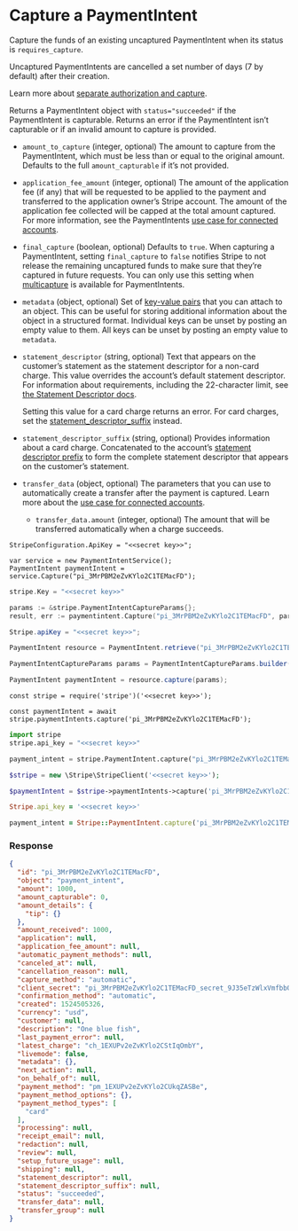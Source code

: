 # Capture a PaymentIntent

Capture the funds of an existing uncaptured PaymentIntent when its status is `requires_capture`.

Uncaptured PaymentIntents are cancelled a set number of days (7 by default) after their creation.

Learn more about [separate authorization and capture](https://docs.stripe.com/docs/payments/capture-later.md).

Returns a PaymentIntent object with `status="succeeded"` if the PaymentIntent is capturable. Returns an error if the PaymentIntent isn’t capturable or if an invalid amount to capture is provided.

- `amount_to_capture` (integer, optional)
  The amount to capture from the PaymentIntent, which must be less than or equal to the original amount. Defaults to the full `amount_capturable` if it’s not provided.

- `application_fee_amount` (integer, optional)
  The amount of the application fee (if any) that will be requested to be applied to the payment and transferred to the application owner’s Stripe account. The amount of the application fee collected will be capped at the total amount captured. For more information, see the PaymentIntents [use case for connected accounts](https://docs.stripe.com/docs/payments/connected-accounts.md).

- `final_capture` (boolean, optional)
  Defaults to `true`. When capturing a PaymentIntent, setting `final_capture` to `false` notifies Stripe to not release the remaining uncaptured funds to make sure that they’re captured in future requests. You can only use this setting when [multicapture](https://docs.stripe.com/docs/payments/multicapture.md) is available for PaymentIntents.

- `metadata` (object, optional)
  Set of [key-value pairs](https://docs.stripe.com/docs/api/metadata.md) that you can attach to an object. This can be useful for storing additional information about the object in a structured format. Individual keys can be unset by posting an empty value to them. All keys can be unset by posting an empty value to `metadata`.

- `statement_descriptor` (string, optional)
  Text that appears on the customer’s statement as the statement descriptor for a non-card charge. This value overrides the account’s default statement descriptor. For information about requirements, including the 22-character limit, see [the Statement Descriptor docs](https://docs.stripe.com/get-started/account/statement-descriptors).

  Setting this value for a card charge returns an error. For card charges, set the [statement_descriptor_suffix](https://docs.stripe.com/get-started/account/statement-descriptors#dynamic) instead.

- `statement_descriptor_suffix` (string, optional)
  Provides information about a card charge. Concatenated to the account’s [statement descriptor prefix](https://docs.stripe.com/get-started/account/statement-descriptors#static) to form the complete statement descriptor that appears on the customer’s statement.

- `transfer_data` (object, optional)
  The parameters that you can use to automatically create a transfer after the payment
  is captured. Learn more about the [use case for connected accounts](https://docs.stripe.com/docs/payments/connected-accounts.md).

  - `transfer_data.amount` (integer, optional)
    The amount that will be transferred automatically when a charge succeeds.

```dotnet
StripeConfiguration.ApiKey = "<<secret key>>";

var service = new PaymentIntentService();
PaymentIntent paymentIntent = service.Capture("pi_3MrPBM2eZvKYlo2C1TEMacFD");
```

```go
stripe.Key = "<<secret key>>"

params := &stripe.PaymentIntentCaptureParams{};
result, err := paymentintent.Capture("pi_3MrPBM2eZvKYlo2C1TEMacFD", params);
```

```java
Stripe.apiKey = "<<secret key>>";

PaymentIntent resource = PaymentIntent.retrieve("pi_3MrPBM2eZvKYlo2C1TEMacFD");

PaymentIntentCaptureParams params = PaymentIntentCaptureParams.builder().build();

PaymentIntent paymentIntent = resource.capture(params);
```

```node
const stripe = require('stripe')('<<secret key>>');

const paymentIntent = await stripe.paymentIntents.capture('pi_3MrPBM2eZvKYlo2C1TEMacFD');
```

```python
import stripe
stripe.api_key = "<<secret key>>"

payment_intent = stripe.PaymentIntent.capture("pi_3MrPBM2eZvKYlo2C1TEMacFD")
```

```php
$stripe = new \Stripe\StripeClient('<<secret key>>');

$paymentIntent = $stripe->paymentIntents->capture('pi_3MrPBM2eZvKYlo2C1TEMacFD', []);
```

```ruby
Stripe.api_key = '<<secret key>>'

payment_intent = Stripe::PaymentIntent.capture('pi_3MrPBM2eZvKYlo2C1TEMacFD')
```

### Response

```json
{
  "id": "pi_3MrPBM2eZvKYlo2C1TEMacFD",
  "object": "payment_intent",
  "amount": 1000,
  "amount_capturable": 0,
  "amount_details": {
    "tip": {}
  },
  "amount_received": 1000,
  "application": null,
  "application_fee_amount": null,
  "automatic_payment_methods": null,
  "canceled_at": null,
  "cancellation_reason": null,
  "capture_method": "automatic",
  "client_secret": "pi_3MrPBM2eZvKYlo2C1TEMacFD_secret_9J35eTzWlxVmfbbQhmkNbewuL",
  "confirmation_method": "automatic",
  "created": 1524505326,
  "currency": "usd",
  "customer": null,
  "description": "One blue fish",
  "last_payment_error": null,
  "latest_charge": "ch_1EXUPv2eZvKYlo2CStIqOmbY",
  "livemode": false,
  "metadata": {},
  "next_action": null,
  "on_behalf_of": null,
  "payment_method": "pm_1EXUPv2eZvKYlo2CUkqZASBe",
  "payment_method_options": {},
  "payment_method_types": [
    "card"
  ],
  "processing": null,
  "receipt_email": null,
  "redaction": null,
  "review": null,
  "setup_future_usage": null,
  "shipping": null,
  "statement_descriptor": null,
  "statement_descriptor_suffix": null,
  "status": "succeeded",
  "transfer_data": null,
  "transfer_group": null
}
```